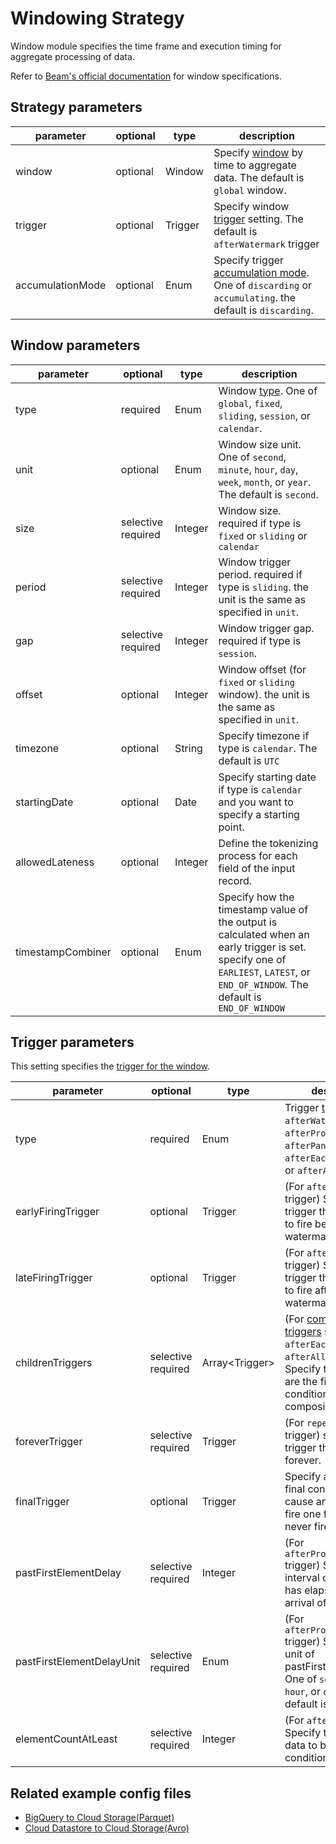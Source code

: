 # Windowing Strategy

Window module specifies the time frame and execution timing for aggregate processing of data.

Refer to [Beam's official documentation](https://beam.apache.org/documentation/programming-guide/#windowing) for window specifications.

## Strategy parameters

| parameter        | optional | type    | description                                                                                                                                                                                  |
|------------------|----------|---------|----------------------------------------------------------------------------------------------------------------------------------------------------------------------------------------------|
| window           | optional | Window  | Specify [window](https://beam.apache.org/documentation/programming-guide/#windowing) by time to aggregate data. The default is `global` window.                                              |
| trigger          | optional | Trigger | Specify window [trigger](https://beam.apache.org/documentation/programming-guide/#setting-a-trigger) setting. The default is `afterWatermark` trigger                                        |
| accumulationMode | optional | Enum    | Specify trigger [accumulation mode](https://beam.apache.org/documentation/programming-guide/#window-accumulation-modes). One of `discarding` or `accumulating`. the default is `discarding`. |

## Window parameters

| parameter         | optional           | type    | description                                                                                                                                                                       |
|-------------------|--------------------|---------|-----------------------------------------------------------------------------------------------------------------------------------------------------------------------------------|
| type              | required           | Enum    | Window [type](https://beam.apache.org/documentation/programming-guide/#provided-windowing-functions). One of `global`, `fixed`, `sliding`, `session`, or `calendar`.              |
| unit              | optional           | Enum    | Window size unit. One of `second`, `minute`, `hour`, `day`, `week`, `month`, or `year`. The default is `second`.                                                                  |
| size              | selective required | Integer | Window size. required if type is `fixed` or `sliding` or `calendar`                                                                                                               |
| period            | selective required | Integer | Window trigger period. required if type is `sliding`. the unit is the same as specified in `unit`.                                                                                |
| gap               | selective required | Integer | Window trigger gap. required if type is `session`.                                                                                                                                |
| offset            | optional           | Integer | Window offset (for `fixed` or `sliding` window). the unit is the same as specified in `unit`.                                                                                     |
| timezone          | optional           | String  | Specify timezone if type is `calendar`. The default is `UTC`                                                                                                                      |
| startingDate      | optional           | Date    | Specify starting date if type is `calendar` and you want to specify a starting point.                                                                                             |
| allowedLateness   | optional           | Integer | Define the tokenizing process for each field of the input record.                                                                                                                 |
| timestampCombiner | optional           | Enum    | Specify how the timestamp value of the output is calculated when an early trigger is set. specify one of `EARLIEST`, `LATEST`, or `END_OF_WINDOW`. The default is `END_OF_WINDOW` |

## Trigger parameters

This setting specifies the [trigger for the window](https://beam.apache.org/documentation/programming-guide/#triggers).

| parameter                 | optional           | type            | description                                                                                                                                                                                                                              |
|---------------------------|--------------------|-----------------|------------------------------------------------------------------------------------------------------------------------------------------------------------------------------------------------------------------------------------------|
| type                      | required           | Enum            | Trigger [type](https://beam.apache.org/documentation/programming-guide/#triggers). One of `afterWatermark`, `afterProcessingTime`, `afterPane`, `repeatedly`, `afterEach`, `afterFirst`, or `afterAll`.                                  |
| earlyFiringTrigger        | optional           | Trigger         | (For `afterWatermark` trigger) Specify the trigger that you want to fire before the watermark.                                                                                                                                           |
| lateFiringTrigger         | optional           | Trigger         | (For `afterWatermark` trigger) Specify the trigger that you want to fire after the watermark.                                                                                                                                            |
| childrenTriggers          | selective required | Array<Trigger\> | (For [composite triggers](https://beam.apache.org/documentation/programming-guide/#composite-triggers) such as `afterEach`, `afterFirst`, `afterAll` trigger) Specify triggers that are the firing conditions for the composite trigger. |
| foreverTrigger            | selective required | Trigger         | (For `repeatedly` trigger) specifies a trigger that executes forever.                                                                                                                                                                    |
| finalTrigger              | optional           | Trigger         | Specify a trigger for final condition to cause any trigger to fire one final time and never fire again                                                                                                                                   |
| pastFirstElementDelay     | selective required | Integer         | (For `afterProcessingTime` trigger) Specify the interval of time that has elapsed since the arrival of the first data.                                                                                                                   |
| pastFirstElementDelayUnit | selective required | Enum            | (For `afterProcessingTime` trigger) Specify the unit of pastFirstElementDelay. One of `second`, `minute`, `hour`, or `day`. The default is `second`.                                                                                     |
| elementCountAtLeast       | selective required | Integer         | (For `afterPane` trigger) Specify the number of data to be the firing condition                                                                                                                                                          |



## Related example config files

* [BigQuery to Cloud Storage(Parquet)](../../../../examples/bigquery-to-parquet.json)
* [Cloud Datastore to Cloud Storage(Avro)](../../../../examples/datastore-to-avro.json)
